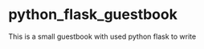 python_flask_guestbook
======================

This is a  small guestbook with used python flask  to write 